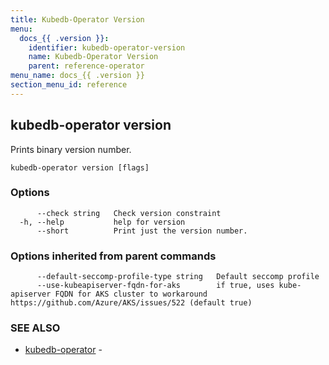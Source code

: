 ```yaml
---
title: Kubedb-Operator Version
menu:
  docs_{{ .version }}:
    identifier: kubedb-operator-version
    name: Kubedb-Operator Version
    parent: reference-operator
menu_name: docs_{{ .version }}
section_menu_id: reference
---
```

## kubedb-operator version

Prints binary version number.

```
kubedb-operator version [flags]
```

### Options

```
      --check string   Check version constraint
  -h, --help           help for version
      --short          Print just the version number.
```

### Options inherited from parent commands

```
      --default-seccomp-profile-type string   Default seccomp profile
      --use-kubeapiserver-fqdn-for-aks        if true, uses kube-apiserver FQDN for AKS cluster to workaround https://github.com/Azure/AKS/issues/522 (default true)
```

### SEE ALSO

* [kubedb-operator](/docs/reference/operator/kubedb-operator.md)	 - 

